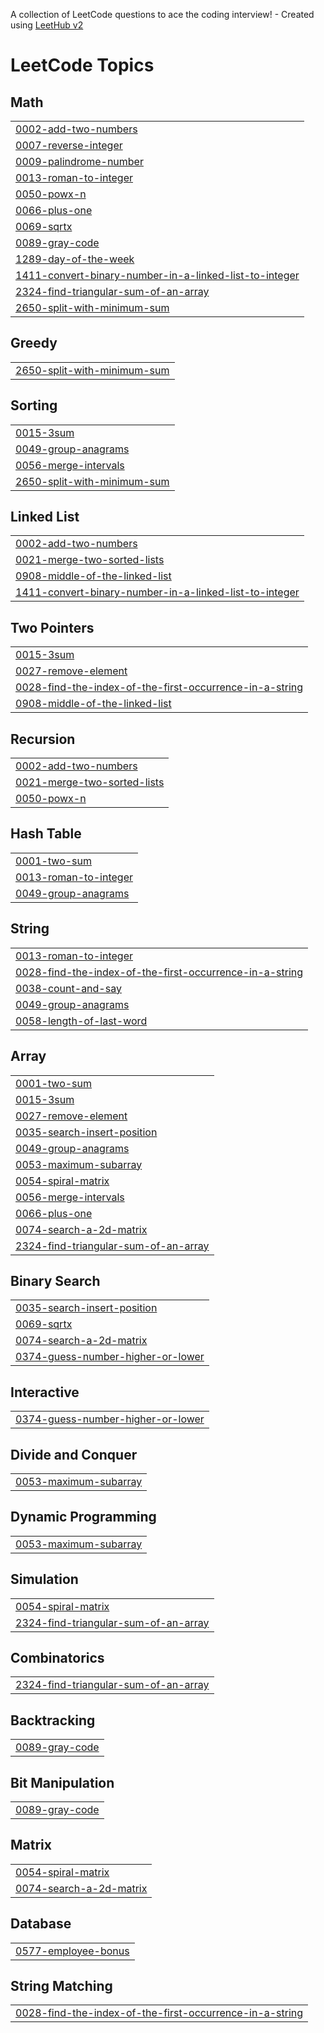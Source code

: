 A collection of LeetCode questions to ace the coding interview! - Created using [LeetHub v2](https://github.com/arunbhardwaj/LeetHub-2.0)
<!---LeetCode Topics Start-->
# LeetCode Topics
## Math
|  |
| ------- |
| [0002-add-two-numbers](https://github.com/SUDHITHA4225/leetcode/tree/master/0002-add-two-numbers) |
| [0007-reverse-integer](https://github.com/SUDHITHA4225/leetcode/tree/master/0007-reverse-integer) |
| [0009-palindrome-number](https://github.com/SUDHITHA4225/leetcode/tree/master/0009-palindrome-number) |
| [0013-roman-to-integer](https://github.com/SUDHITHA4225/leetcode/tree/master/0013-roman-to-integer) |
| [0050-powx-n](https://github.com/SUDHITHA4225/leetcode/tree/master/0050-powx-n) |
| [0066-plus-one](https://github.com/SUDHITHA4225/leetcode/tree/master/0066-plus-one) |
| [0069-sqrtx](https://github.com/SUDHITHA4225/leetcode/tree/master/0069-sqrtx) |
| [0089-gray-code](https://github.com/SUDHITHA4225/leetcode/tree/master/0089-gray-code) |
| [1289-day-of-the-week](https://github.com/SUDHITHA4225/leetcode/tree/master/1289-day-of-the-week) |
| [1411-convert-binary-number-in-a-linked-list-to-integer](https://github.com/SUDHITHA4225/leetcode/tree/master/1411-convert-binary-number-in-a-linked-list-to-integer) |
| [2324-find-triangular-sum-of-an-array](https://github.com/SUDHITHA4225/leetcode/tree/master/2324-find-triangular-sum-of-an-array) |
| [2650-split-with-minimum-sum](https://github.com/SUDHITHA4225/leetcode/tree/master/2650-split-with-minimum-sum) |
## Greedy
|  |
| ------- |
| [2650-split-with-minimum-sum](https://github.com/SUDHITHA4225/leetcode/tree/master/2650-split-with-minimum-sum) |
## Sorting
|  |
| ------- |
| [0015-3sum](https://github.com/SUDHITHA4225/leetcode/tree/master/0015-3sum) |
| [0049-group-anagrams](https://github.com/SUDHITHA4225/leetcode/tree/master/0049-group-anagrams) |
| [0056-merge-intervals](https://github.com/SUDHITHA4225/leetcode/tree/master/0056-merge-intervals) |
| [2650-split-with-minimum-sum](https://github.com/SUDHITHA4225/leetcode/tree/master/2650-split-with-minimum-sum) |
## Linked List
|  |
| ------- |
| [0002-add-two-numbers](https://github.com/SUDHITHA4225/leetcode/tree/master/0002-add-two-numbers) |
| [0021-merge-two-sorted-lists](https://github.com/SUDHITHA4225/leetcode/tree/master/0021-merge-two-sorted-lists) |
| [0908-middle-of-the-linked-list](https://github.com/SUDHITHA4225/leetcode/tree/master/0908-middle-of-the-linked-list) |
| [1411-convert-binary-number-in-a-linked-list-to-integer](https://github.com/SUDHITHA4225/leetcode/tree/master/1411-convert-binary-number-in-a-linked-list-to-integer) |
## Two Pointers
|  |
| ------- |
| [0015-3sum](https://github.com/SUDHITHA4225/leetcode/tree/master/0015-3sum) |
| [0027-remove-element](https://github.com/SUDHITHA4225/leetcode/tree/master/0027-remove-element) |
| [0028-find-the-index-of-the-first-occurrence-in-a-string](https://github.com/SUDHITHA4225/leetcode/tree/master/0028-find-the-index-of-the-first-occurrence-in-a-string) |
| [0908-middle-of-the-linked-list](https://github.com/SUDHITHA4225/leetcode/tree/master/0908-middle-of-the-linked-list) |
## Recursion
|  |
| ------- |
| [0002-add-two-numbers](https://github.com/SUDHITHA4225/leetcode/tree/master/0002-add-two-numbers) |
| [0021-merge-two-sorted-lists](https://github.com/SUDHITHA4225/leetcode/tree/master/0021-merge-two-sorted-lists) |
| [0050-powx-n](https://github.com/SUDHITHA4225/leetcode/tree/master/0050-powx-n) |
## Hash Table
|  |
| ------- |
| [0001-two-sum](https://github.com/SUDHITHA4225/leetcode/tree/master/0001-two-sum) |
| [0013-roman-to-integer](https://github.com/SUDHITHA4225/leetcode/tree/master/0013-roman-to-integer) |
| [0049-group-anagrams](https://github.com/SUDHITHA4225/leetcode/tree/master/0049-group-anagrams) |
## String
|  |
| ------- |
| [0013-roman-to-integer](https://github.com/SUDHITHA4225/leetcode/tree/master/0013-roman-to-integer) |
| [0028-find-the-index-of-the-first-occurrence-in-a-string](https://github.com/SUDHITHA4225/leetcode/tree/master/0028-find-the-index-of-the-first-occurrence-in-a-string) |
| [0038-count-and-say](https://github.com/SUDHITHA4225/leetcode/tree/master/0038-count-and-say) |
| [0049-group-anagrams](https://github.com/SUDHITHA4225/leetcode/tree/master/0049-group-anagrams) |
| [0058-length-of-last-word](https://github.com/SUDHITHA4225/leetcode/tree/master/0058-length-of-last-word) |
## Array
|  |
| ------- |
| [0001-two-sum](https://github.com/SUDHITHA4225/leetcode/tree/master/0001-two-sum) |
| [0015-3sum](https://github.com/SUDHITHA4225/leetcode/tree/master/0015-3sum) |
| [0027-remove-element](https://github.com/SUDHITHA4225/leetcode/tree/master/0027-remove-element) |
| [0035-search-insert-position](https://github.com/SUDHITHA4225/leetcode/tree/master/0035-search-insert-position) |
| [0049-group-anagrams](https://github.com/SUDHITHA4225/leetcode/tree/master/0049-group-anagrams) |
| [0053-maximum-subarray](https://github.com/SUDHITHA4225/leetcode/tree/master/0053-maximum-subarray) |
| [0054-spiral-matrix](https://github.com/SUDHITHA4225/leetcode/tree/master/0054-spiral-matrix) |
| [0056-merge-intervals](https://github.com/SUDHITHA4225/leetcode/tree/master/0056-merge-intervals) |
| [0066-plus-one](https://github.com/SUDHITHA4225/leetcode/tree/master/0066-plus-one) |
| [0074-search-a-2d-matrix](https://github.com/SUDHITHA4225/leetcode/tree/master/0074-search-a-2d-matrix) |
| [2324-find-triangular-sum-of-an-array](https://github.com/SUDHITHA4225/leetcode/tree/master/2324-find-triangular-sum-of-an-array) |
## Binary Search
|  |
| ------- |
| [0035-search-insert-position](https://github.com/SUDHITHA4225/leetcode/tree/master/0035-search-insert-position) |
| [0069-sqrtx](https://github.com/SUDHITHA4225/leetcode/tree/master/0069-sqrtx) |
| [0074-search-a-2d-matrix](https://github.com/SUDHITHA4225/leetcode/tree/master/0074-search-a-2d-matrix) |
| [0374-guess-number-higher-or-lower](https://github.com/SUDHITHA4225/leetcode/tree/master/0374-guess-number-higher-or-lower) |
## Interactive
|  |
| ------- |
| [0374-guess-number-higher-or-lower](https://github.com/SUDHITHA4225/leetcode/tree/master/0374-guess-number-higher-or-lower) |
## Divide and Conquer
|  |
| ------- |
| [0053-maximum-subarray](https://github.com/SUDHITHA4225/leetcode/tree/master/0053-maximum-subarray) |
## Dynamic Programming
|  |
| ------- |
| [0053-maximum-subarray](https://github.com/SUDHITHA4225/leetcode/tree/master/0053-maximum-subarray) |
## Simulation
|  |
| ------- |
| [0054-spiral-matrix](https://github.com/SUDHITHA4225/leetcode/tree/master/0054-spiral-matrix) |
| [2324-find-triangular-sum-of-an-array](https://github.com/SUDHITHA4225/leetcode/tree/master/2324-find-triangular-sum-of-an-array) |
## Combinatorics
|  |
| ------- |
| [2324-find-triangular-sum-of-an-array](https://github.com/SUDHITHA4225/leetcode/tree/master/2324-find-triangular-sum-of-an-array) |
## Backtracking
|  |
| ------- |
| [0089-gray-code](https://github.com/SUDHITHA4225/leetcode/tree/master/0089-gray-code) |
## Bit Manipulation
|  |
| ------- |
| [0089-gray-code](https://github.com/SUDHITHA4225/leetcode/tree/master/0089-gray-code) |
## Matrix
|  |
| ------- |
| [0054-spiral-matrix](https://github.com/SUDHITHA4225/leetcode/tree/master/0054-spiral-matrix) |
| [0074-search-a-2d-matrix](https://github.com/SUDHITHA4225/leetcode/tree/master/0074-search-a-2d-matrix) |
## Database
|  |
| ------- |
| [0577-employee-bonus](https://github.com/SUDHITHA4225/leetcode/tree/master/0577-employee-bonus) |
## String Matching
|  |
| ------- |
| [0028-find-the-index-of-the-first-occurrence-in-a-string](https://github.com/SUDHITHA4225/leetcode/tree/master/0028-find-the-index-of-the-first-occurrence-in-a-string) |
<!---LeetCode Topics End-->